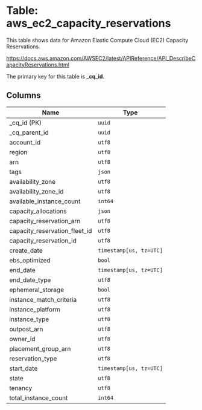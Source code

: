 # Table: aws_ec2_capacity_reservations

This table shows data for Amazon Elastic Compute Cloud (EC2) Capacity Reservations.

https://docs.aws.amazon.com/AWSEC2/latest/APIReference/API_DescribeCapacityReservations.html

The primary key for this table is **_cq_id**.

## Columns

| Name          | Type          |
| ------------- | ------------- |
|_cq_id (PK)|`uuid`|
|_cq_parent_id|`uuid`|
|account_id|`utf8`|
|region|`utf8`|
|arn|`utf8`|
|tags|`json`|
|availability_zone|`utf8`|
|availability_zone_id|`utf8`|
|available_instance_count|`int64`|
|capacity_allocations|`json`|
|capacity_reservation_arn|`utf8`|
|capacity_reservation_fleet_id|`utf8`|
|capacity_reservation_id|`utf8`|
|create_date|`timestamp[us, tz=UTC]`|
|ebs_optimized|`bool`|
|end_date|`timestamp[us, tz=UTC]`|
|end_date_type|`utf8`|
|ephemeral_storage|`bool`|
|instance_match_criteria|`utf8`|
|instance_platform|`utf8`|
|instance_type|`utf8`|
|outpost_arn|`utf8`|
|owner_id|`utf8`|
|placement_group_arn|`utf8`|
|reservation_type|`utf8`|
|start_date|`timestamp[us, tz=UTC]`|
|state|`utf8`|
|tenancy|`utf8`|
|total_instance_count|`int64`|